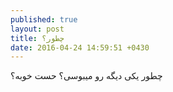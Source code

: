 ```yaml
---
published: true
layout: post
title: چطور؟
date: 2016-04-24 14:59:51 +0430
---
```


چطور یکی دیگه رو میبوسی؟ حست خوبه؟
